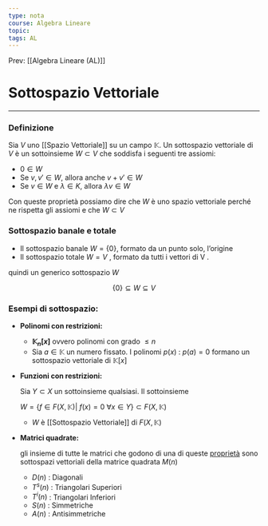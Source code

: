 ```yaml
---
type: nota
course: Algebra Lineare
topic: 
tags: AL
---
```


Prev: [[Algebra Lineare (AL)]]

# Sottospazio Vettoriale
---

### Definizione
Sia $V$ uno [[Spazio Vettoriale]] su un campo $\mathbb{K}$. Un sottospazio vettoriale di $V$ è un sottoinsieme $W ⊂ V$ che soddisfa i seguenti tre assiomi:
- $0 ∈ W$
- Se $v,v' ∈ W$, allora anche $v+v' ∈ W$
- Se $v ∈ W$ e $λ ∈ K$, allora $λv ∈ W$

Con queste proprietà possiamo dire che $W$ è uno spazio vettoriale perché ne rispetta gli assiomi e che $W ⊂ V$

### Sottospazio banale e totale

- Il sottospazio banale  $W = \{0\}$, formato da un punto solo, l’origine
- Il sottospazio totale $W = V$ , formato da tutti i vettori di V .

quindi un generico sottospazio $W$

$$
\{0\} \subseteq W \subseteq V
$$

### Esempi di sottospazio:

- **Polinomi con restrizioni:**
    - **$\mathbb{K}_n[x]$**  ovvero polinomi con grado $≤ n$
    - Sia $a \in \mathbb{K}$ un numero fissato. I polinomi $p(x) \ : \  p(a) = 0$ formano un sottospazio vettoriale di $\mathbb{K}[x]$
- **Funzioni con restrizioni:**

     Sia $Y ⊂ X$ un sottoinsieme qualsiasi. Il sottoinsieme

    $W = \{f ∈ F (X, \mathbb{K}) |\ f (x)=0\ ∀x ∈ Y\}⊂ F (X, \mathbb{K})$

    - $W$ è [[Sottospazio Vettoriale]] di $F(X,\mathbb{K})$
- **Matrici quadrate:**

    gli insieme di tutte le matrici che godono di una di queste [proprietà](obsidian://open?vault=UniPi-Appunti&file=Raccolta%20UniPi%20INF%2FNote%2F1%C2%B0%20Anno%2FAlgebra%20Lineare%20(AL)%2FTipi%20di%20matrice%20quadrata) sono sottospazi vettoriali della matrice quadrata $M(n)$

    - $D(n)$  : Diagonali
    - $T^s(n)$ : Triangolari Superiori
    - $T^i(n)$ : Triangolari Inferiori
    - $S(n)$   : Simmetriche
    - $A(n)$  : Antisimmetriche



